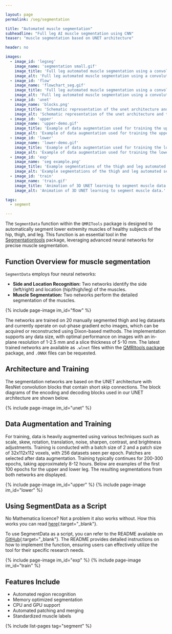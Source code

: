 ```yaml
---

layout: page
permalink: /seg/segmentation

title: "Automated muscle segmentation"
subheadline: "Full leg AI muscle segmentation using CNN"
teaser: "muscle segmentation based on UNET architecture"

header: no

images:
  - image_id: 'legseg'
    image_name: 'segmentation small.gif'
    image_title: 'Full leg automated muscle segmentation using a convolutional neural network with UNET architecture.'
    image_alt: 'Full leg automated muscle segmentation using a convolutional neural network with UNET architecture.'  
  - image_id: 'flow'
    image_name: 'flowchart_seg.gif'
    image_title: 'Full leg automated muscle segmentation using a convolutional neural network with UNET architecture.'
    image_alt: 'Full leg automated muscle segmentation using a convolutional neural network with UNET architecture.' 
  - image_id: 'unet'
    image_name: 'blocks.png'
    image_title: 'Schematic representation of the unet architecture and the unet encoding and decoding blocks.'
    image_alt: 'Schematic representation of the unet architecture and the unet encoding and decoding blocks.'
  - image_id: 'upper'
    image_name: 'upper-demo.gif'
    image_title: 'Example of data augmentation used for training the upper leg segmentation UNET.'
    image_alt: 'Example of data augmentation used for training the upper leg segmentation UNET.'         
  - image_id: 'lower'
    image_name: 'lower-demo.gif'
    image_title: 'Example of data augmentation used for training the lower leg segmentation UNET.'
    image_alt: 'Example of data augmentation used for training the lower leg segmentation UNET.'        
  - image_id: 'exp'
    image_name: 'seg example.png'
    image_title: 'Example segmentations of the thigh and leg automated segmention UNET neural networks.'
    image_alt: 'Example segmentations of the thigh and leg automated segmention UNET neural networks.' 
  - image_id: 'train'
    image_name: 'train.gif'
    image_title: 'Animation of 3D UNET learning to segment muscle data.'
    image_alt: 'Animation of 3D UNET learning to segment muscle data.' 

tags: 
  - segment

---
```


The `SegmentData` function within the `QMRITools` package is designed to automatically segment lower extremity muscles of healthy subjects of the hip, thigh, and leg. This function is an essential tool in the [Segmentationtools](https://www.qmritools.com/tool/segmentationtools) package, leveraging advanced neural networks for precise muscle segmentation.

## Function Overview for muscle segmentation

`SegmentData` employs four neural networks:

- **Side and Location Recognition:** Two networks identify the side (left/right) and location (hip/thigh/leg) of the muscles.
- **Muscle Segmentation:** Two networks perform the detailed segmentation of the muscles.

{% include page-image im_id="flow" %}

The networks are trained on 20 manually segmented thigh and leg datasets and currently operate on out-phase gradient echo images, which can be acquired or reconstructed using Dixon-based methods. The implementation supports any data size, with optimal performance on images with an in-plane resolution of 1-2.5 mm and a slice thickness of 5-10 mm. The latest trained networks are available as `.wlnet` files within the [QMRItools package](https://github.com/mfroeling/QMRITools/releases) package, and `.ONNX` files can be requested.

## Architecture and Training

The segmentation networks are based on the UNET architecture with ResNet convolution blocks that contain short skip connections. The block diagrams of the encoding and decoding blocks used in our UNET architecture are shown below.

{% include page-image im_id="unet" %}

## Data Augmentation and Training

For training, data is heavily augmented using various techniques such as scale, skew, rotation, translation, noise, sharpen, contrast, and brightness adjustments. Training is conducted with a batch size of 2 and a patch size of 32x112x112 voxels, with 256 datasets seen per epoch. Patches are selected after data augmentation. Training typically continues for 200-300 epochs, taking approximately 8-12 hours. Below are examples of the first 100 epochs for the upper and lower leg. The resulting segmentations from both networks are displayed.

{% include page-image im_id="upper" %}
{% include page-image im_id="lower" %}

## Using SegmentData as a Script

No Mathematica licence? Not a problem it also works without. How this works you can read [here](https://www.qmritools.com/seg/script){:target="_blank"}.

To use SegmentData as a script, you can refer to the README available on [GitHub](https://github.com/mfroeling/QMRITools/tree/master/scripts){:target="_blank"}. The README provides detailed instructions on how to implement the function, ensuring users can effectively utilize the tool for their specific research needs.

{% include page-image im_id="exp" %}
{% include page-image im_id="train" %}

## Features Include

- Automated region recognition
- Memory optimized segmentation
- CPU and GPU support
- Automated patching and merging
- Standardized muscle labels

{% include list-pages tag="segment" %}
